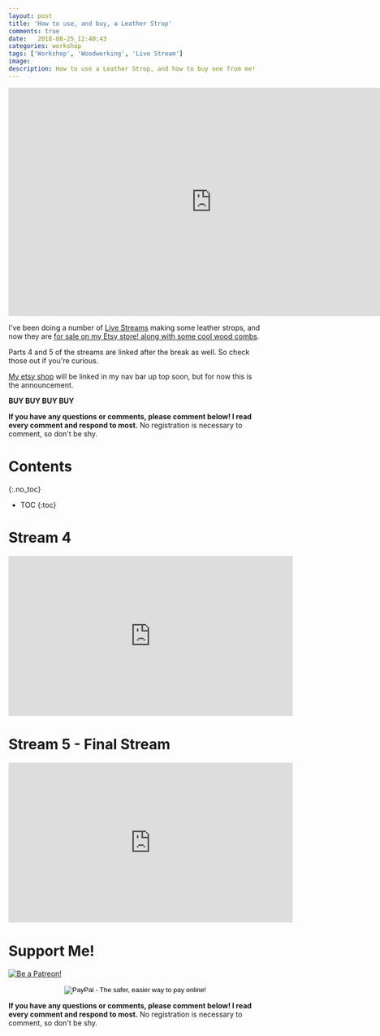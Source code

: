 ```yaml
---
layout: post
title: 'How to use, and buy, a Leather Strop'
comments: true
date:   2018-08-25_12:40:43 
categories: workshop
tags: ['Workshop', 'Woodworking', 'Live Stream']
image:
description: How to use a Leather Strop, and how to buy one from me!
---
```


<iframe width="800" height="450" src="https://www.youtube.com/embed/1m-aNkDJ8yk" frameborder="0" allow="autoplay; encrypted-media" allowfullscreen></iframe>

I've been doing a number of [Live Streams](/tags/#Live+Stream) making some leather strops, and now they are [for sale on my Etsy store! along with some cool wood combs](https://www.etsy.com/shop/AdmiralBumbleBee).

Parts 4 and 5 of the streams are linked after the break as well. So check those out if you're curious.

[My etsy shop](https://www.etsy.com/shop/AdmiralBumbleBee) will be linked in my nav bar up top soon, but for now this is the announcement.

**BUY BUY BUY BUY**

<!--more-->

**If you have any questions or comments, please comment below! I read every comment and respond to most.** No registration is necessary to comment, so don't be shy.

# Contents
{:.no_toc}
* TOC
{:toc}

# Stream 4

<iframe width="560" height="315" src="https://www.youtube.com/embed/irtMJBjFR9g" frameborder="0" allow="autoplay; encrypted-media" allowfullscreen></iframe>

# Stream 5 - Final Stream

<iframe width="560" height="315" src="https://www.youtube.com/embed/5IZ_Teq-0QY" frameborder="0" allow="autoplay; encrypted-media" allowfullscreen></iframe>

# Support Me!

<a href="https://www.patreon.com/bePatron?u=7465992"> <img class="patreon-button" src="/assets/Patreon.png" alt="Be a Patreon!"></a>

<form style="text-align: center;" action="https://www.paypal.com/cgi-bin/webscr" method="post" target="_top">
<input type="hidden" name="cmd" value="_s-xclick">
<input type="hidden" name="hosted_button_id" value="BR247JAZBTUJJ">
<input type="image" src="https://www.paypalobjects.com/en_US/i/btn/btn_donateCC_LG.gif" border="0" name="submit" alt="PayPal - The safer, easier way to pay online!">
<img alt="" border="0" src="https://www.paypalobjects.com/en_US/i/scr/pixel.gif" width="1" height="1">
</form>

**If you have any questions or comments, please comment below! I read every comment and respond to most.** No registration is necessary to comment, so don't be shy.

